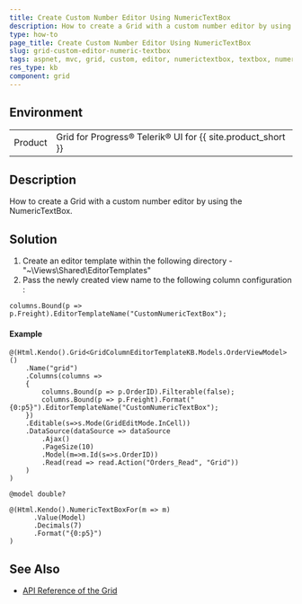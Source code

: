 ```yaml
---
title: Create Custom Number Editor Using NumericTextBox
description: How to create a Grid with a custom number editor by using the NumericTextBox.
type: how-to
page_title: Create Custom Number Editor Using NumericTextBox
slug: grid-custom-editor-numeric-textbox
tags: aspnet, mvc, grid, custom, editor, numerictextbox, textbox, numeric
res_type: kb
component: grid
---
```


## Environment

<table>
 <tr>
  <td>Product</td>
  <td>Grid for Progress® Telerik® UI for {{ site.product_short }} </td>
 </tr>
</table>

## Description

How to create a Grid with a custom number editor by using the NumericTextBox.

## Solution 

1. Create an editor template within the following directory - "~\Views\Shared\EditorTemplates\"
2. Pass the newly created view name to the following column configuration : 

```
columns.Bound(p => p.Freight).EditorTemplateName("CustomNumericTextBox");
```

#### Example

```Index.cshtml
@(Html.Kendo().Grid<GridColumnEditorTemplateKB.Models.OrderViewModel>()
    .Name("grid")
    .Columns(columns =>
    {
        columns.Bound(p => p.OrderID).Filterable(false);
        columns.Bound(p => p.Freight).Format("{0:p5}").EditorTemplateName("CustomNumericTextBox");
    })
    .Editable(s=>s.Mode(GridEditMode.InCell))
    .DataSource(dataSource => dataSource
        .Ajax()
        .PageSize(10)
        .Model(m=>m.Id(s=>s.OrderID))
        .Read(read => read.Action("Orders_Read", "Grid"))
    )
)
```
```CustomNumericTextBox.cshtml
@model double?

@(Html.Kendo().NumericTextBoxFor(m => m)
      .Value(Model)
      .Decimals(7)
      .Format("{0:p5}")
)

```

## See Also

* [API Reference of the Grid](https://docs.telerik.com/kendo-ui/api/javascript/ui/grid)